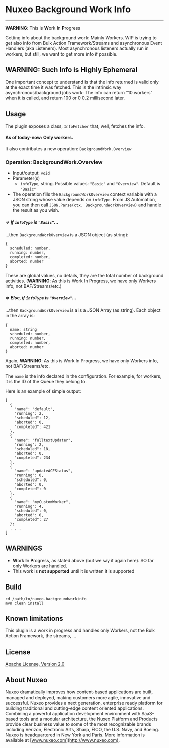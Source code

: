 # Nuxeo Background Work Info
<hr>

**WARNING**: This is **W**ork **I**n **P**rogress

Getting info about the background work: Mainly Workers. WIP is trying to get also info from Bulk Action Framework/Streams and asynchronous Event Handlers (aka Listeners). Most asynchronous listeners actually run in workers, but still, we want to get more info if possible.

## WARNING: Such Info is Highly Ephemeral
One important concept to understand is that the info returned is valid only at the exact time it was fetched. This is the intrinsic way asynchronous/background jobs work: The info can return "10 workers" when it is called, and return 100 or 0 0.2 millisecond later.

## Usage
The plugin exposes a class, `InfoFetcher` that, well, fetches the info.

#### As of today-now: Only workers.

It also contributes a new operation: `BackgroundWork.Overview`

### Operation: BackgroundWork.Overview

* Input/output: `void`
* Parameter(s)
  * `infoType`, string. Possible values: `"Basic"` and `"Overview"`. Default is `"Basic"`
* The operation fills the `BackgroundWorkOverview` context variable with a JSON string whose value depends on `infoType`. From JS Automation, you can then call `JSON.Parse(ctx. BackgroundWorkOverview)` and handle the result as you wish.

##### => If `infoType` is `"Basic"`...
...then `BackgroundWorkOverview` is a JSON object (as string):

```
{
  scheduled: number,
  running: number,
  completed: number,
  aborted: number
}
```
These are global values, no details, they are the total number of background activities. (**WARNING**: As this is Work In Progress, we have only Workers info, not BAF/Streams/etc.)

##### => Else, if `infoType` is `"Overview"`...
...then `BackgroundWorkOverview` is a is a JSON Array (as string). Each object in the array is:

```
{
  name: string
  scheduled: number,
  running: number,
  completed: number,
  aborted: number
}
```

Again, **WARNING**: As this is Work In Progress, we have only Workers info, not BAF/Streams/etc.

The `name` is the info declared in the configuration. For example, for workers, it is the ID of the Queue they belong to.

Here is an example of simple output:

```
[
  {
    "name": "default",
    "running": 2,
    "scheduled": 12,
    "aborted": 0,
    "completed": 421
  },
  {
    "name": "fulltextUpdater",
    "running": 2,
    "scheduled": 18,
    "aborted": 0,
    "completed": 234
  },
  {
    "name": "updateACEStatus",
    "running": 0,
    "scheduled": 0,
    "aborted": 0,
    "completed": 0
  },
  {
    "name": "myCustomWorker",
    "running": 4,
    "scheduled": 0,
    "aborted": 0,
    "completed": 27
  };
  . . .
]
```




## WARNINGS
* **W**ork **I**n **P**rogress, as stated above (but we say it again here). SO far only Workers are handled.
* This work is **not supported** until it is written it is supported


## Build

    cd /path/to/nuxeo-backgroundworkinfo
    mvn clean install



## Known limitations
This plugin is a work in progress and handles only Workers, not the Bulk Action Framework, the streams, ...



## License

[Apache License, Version 2.0](http://www.apache.org/licenses/LICENSE-2.0)



## About Nuxeo
Nuxeo dramatically improves how content-based applications are built, managed and deployed, making customers more agile, innovative and successful. Nuxeo provides a next generation, enterprise ready platform for building traditional and cutting-edge content oriented applications. Combining a powerful application development environment with SaaS-based tools and a modular architecture, the Nuxeo Platform and Products provide clear business value to some of the most recognizable brands including Verizon, Electronic Arts, Sharp, FICO, the U.S. Navy, and Boeing. Nuxeo is headquartered in New York and Paris. More information is available at [www.nuxeo.com](http://www.nuxeo.com).
